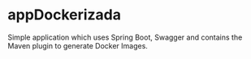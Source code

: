 # appDockerizada
Simple application which uses Spring Boot, Swagger and contains the Maven plugin to generate Docker Images.
